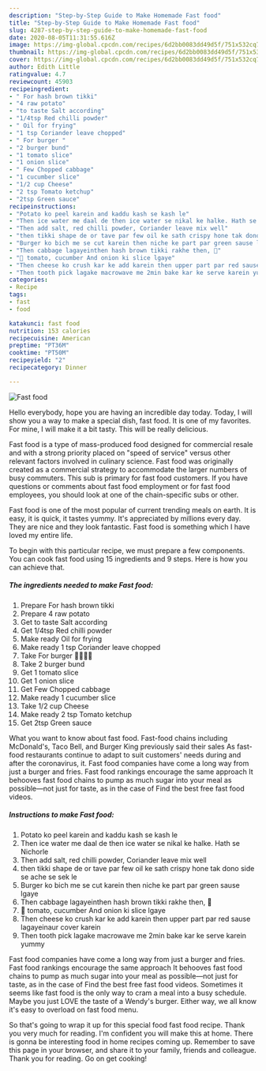 ```yaml
---
description: "Step-by-Step Guide to Make Homemade Fast food"
title: "Step-by-Step Guide to Make Homemade Fast food"
slug: 4287-step-by-step-guide-to-make-homemade-fast-food
date: 2020-08-05T11:31:55.616Z
image: https://img-global.cpcdn.com/recipes/6d2bb0083dd49d5f/751x532cq70/fast-food-recipe-main-photo.jpg
thumbnail: https://img-global.cpcdn.com/recipes/6d2bb0083dd49d5f/751x532cq70/fast-food-recipe-main-photo.jpg
cover: https://img-global.cpcdn.com/recipes/6d2bb0083dd49d5f/751x532cq70/fast-food-recipe-main-photo.jpg
author: Edith Little
ratingvalue: 4.7
reviewcount: 45903
recipeingredient:
- " For hash brown tikki"
- "4 raw potato"
- "to taste Salt according"
- "1/4tsp Red chilli powder"
- " Oil for frying"
- "1 tsp Coriander leave chopped"
- " For burger "
- "2 burger bund"
- "1 tomato slice"
- "1 onion slice"
- " Few Chopped cabbage"
- "1 cucumber slice"
- "1/2 cup Cheese"
- "2 tsp Tomato ketchup"
- "2tsp Green sauce"
recipeinstructions:
- "Potato ko peel karein and kaddu kash se kash le"
- "Then ice water me daal de then ice water se nikal ke halke. Hath se  Nichorle"
- "Then add salt, red chilli powder, Coriander leave mix well"
- "then tikki shape de or tave par few oil ke sath crispy hone tak dono side se ache se sek le"
- "Burger ko bich me se cut karein then niche ke part par green sause lgaye"
- "Then cabbage lagayeinthen hash brown tikki rakhe then, 🍔"
- "🍅 tomato, cucumber And onion ki slice lgaye"
- "Then cheese ko crush kar ke add karein then upper part par red sause lagayeinaur cover karein"
- "Then tooth pick lagake macrowave​ me 2min bake kar ke serve karein yummy"
categories:
- Recipe
tags:
- fast
- food

katakunci: fast food 
nutrition: 153 calories
recipecuisine: American
preptime: "PT36M"
cooktime: "PT50M"
recipeyield: "2"
recipecategory: Dinner

---
```



![Fast food](https://img-global.cpcdn.com/recipes/6d2bb0083dd49d5f/751x532cq70/fast-food-recipe-main-photo.jpg)

Hello everybody, hope you are having an incredible day today. Today, I will show you a way to make a special dish, fast food. It is one of my favorites. For mine, I will make it a bit tasty. This will be really delicious.

Fast food is a type of mass-produced food designed for commercial resale and with a strong priority placed on &#34;speed of service&#34; versus other relevant factors involved in culinary science. Fast food was originally created as a commercial strategy to accommodate the larger numbers of busy commuters. This sub is primary for fast food customers. If you have questions or comments about fast food employment or for fast food employees, you should look at one of the chain-specific subs or other.

Fast food is one of the most popular of current trending meals on earth. It is easy, it is quick, it tastes yummy. It's appreciated by millions every day. They are nice and they look fantastic. Fast food is something which I have loved my entire life.


To begin with this particular recipe, we must prepare a few components. You can cook fast food using 15 ingredients and 9 steps. Here is how you can achieve that.

<!--inarticleads1-->

##### The ingredients needed to make Fast food:

1. Prepare  For hash brown tikki
1. Prepare 4 raw potato
1. Get to taste Salt according
1. Get 1/4tsp Red chilli powder
1. Make ready  Oil for frying
1. Make ready 1 tsp Coriander leave chopped
1. Take  For burger 🍔🍔🍔🍔
1. Take 2 burger bund
1. Get 1 tomato slice
1. Get 1 onion slice
1. Get  Few Chopped cabbage
1. Make ready 1 cucumber slice
1. Take 1/2 cup Cheese
1. Make ready 2 tsp Tomato ketchup
1. Get 2tsp Green sauce


What you want to know about fast food. Fast-food chains including McDonald&#39;s, Taco Bell, and Burger King previously said their sales As fast-food restaurants continue to adapt to suit customers&#39; needs during and after the coronavirus, it. Fast food companies have come a long way from just a burger and fries. Fast food rankings encourage the same approach It behooves fast food chains to pump as much sugar into your meal as possible—not just for taste, as in the case of Find the best free fast food videos. 

<!--inarticleads2-->

##### Instructions to make Fast food:

1. Potato ko peel karein and kaddu kash se kash le
1. Then ice water me daal de then ice water se nikal ke halke. Hath se  Nichorle
1. Then add salt, red chilli powder, Coriander leave mix well
1. then tikki shape de or tave par few oil ke sath crispy hone tak dono side se ache se sek le
1. Burger ko bich me se cut karein then niche ke part par green sause lgaye
1. Then cabbage lagayeinthen hash brown tikki rakhe then, 🍔
1. 🍅 tomato, cucumber And onion ki slice lgaye
1. Then cheese ko crush kar ke add karein then upper part par red sause lagayeinaur cover karein
1. Then tooth pick lagake macrowave​ me 2min bake kar ke serve karein yummy


Fast food companies have come a long way from just a burger and fries. Fast food rankings encourage the same approach It behooves fast food chains to pump as much sugar into your meal as possible—not just for taste, as in the case of Find the best free fast food videos. Sometimes it seems like fast food is the only way to cram a meal into a busy schedule. Maybe you just LOVE the taste of a Wendy&#39;s burger. Either way, we all know it&#39;s easy to overload on fast food menu. 

So that's going to wrap it up for this special food fast food recipe. Thank you very much for reading. I'm confident you will make this at home. There is gonna be interesting food in home recipes coming up. Remember to save this page in your browser, and share it to your family, friends and colleague. Thank you for reading. Go on get cooking!
